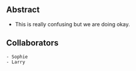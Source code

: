 ## Abstract
- This is really confusing but we are doing okay. 

## Collaborators
    - Sophie
    - Larry